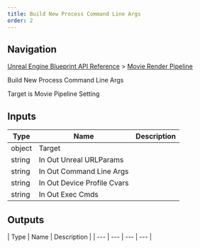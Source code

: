 ```yaml
---
title: Build New Process Command Line Args
order: 2
---
```

## Navigation

[Unreal Engine Blueprint API Reference](https://dev.epicgames.com/documentation/en-us/unreal-engine/BlueprintAPI) > [Movie Render Pipeline](https://dev.epicgames.com/documentation/en-us/unreal-engine/BlueprintAPI/MovieRenderPipeline)

Build New Process Command Line Args

Target is Movie Pipeline Setting

## Inputs

| Type | Name | Description |
| --- | --- | --- |
| object | Target |  |
| string | In Out Unreal URLParams |  |
| string | In Out Command Line Args |  |
| string | In Out Device Profile Cvars |  |
| string | In Out Exec Cmds |  |

## Outputs

| Type | Name | Description |
| --- | --- | --- | --- |
